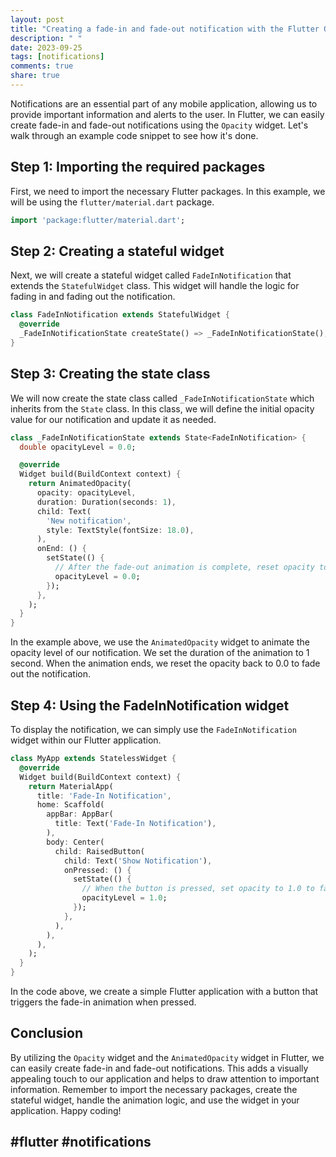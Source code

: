 ```yaml
---
layout: post
title: "Creating a fade-in and fade-out notification with the Flutter Opacity widget"
description: " "
date: 2023-09-25
tags: [notifications]
comments: true
share: true
---
```


Notifications are an essential part of any mobile application, allowing us to provide important information and alerts to the user. In Flutter, we can easily create fade-in and fade-out notifications using the `Opacity` widget. Let's walk through an example code snippet to see how it's done.

## Step 1: Importing the required packages
First, we need to import the necessary Flutter packages. In this example, we will be using the `flutter/material.dart` package. 

```dart
import 'package:flutter/material.dart';
```

## Step 2: Creating a stateful widget
Next, we will create a stateful widget called `FadeInNotification` that extends the `StatefulWidget` class. This widget will handle the logic for fading in and fading out the notification.

```dart
class FadeInNotification extends StatefulWidget {
  @override
  _FadeInNotificationState createState() => _FadeInNotificationState();
}
```

## Step 3: Creating the state class
We will now create the state class called `_FadeInNotificationState` which inherits from the `State` class. In this class, we will define the initial opacity value for our notification and update it as needed.

```dart
class _FadeInNotificationState extends State<FadeInNotification> {
  double opacityLevel = 0.0;

  @override
  Widget build(BuildContext context) {
    return AnimatedOpacity(
      opacity: opacityLevel,
      duration: Duration(seconds: 1),
      child: Text(
        'New notification',
        style: TextStyle(fontSize: 18.0),
      ),
      onEnd: () {
        setState(() {
          // After the fade-out animation is complete, reset opacity to 0.0
          opacityLevel = 0.0;
        });
      },
    );
  }
}
```

In the example above, we use the `AnimatedOpacity` widget to animate the opacity level of our notification. We set the duration of the animation to 1 second. When the animation ends, we reset the opacity back to 0.0 to fade out the notification.

## Step 4: Using the FadeInNotification widget
To display the notification, we can simply use the `FadeInNotification` widget within our Flutter application.

```dart
class MyApp extends StatelessWidget {
  @override
  Widget build(BuildContext context) {
    return MaterialApp(
      title: 'Fade-In Notification',
      home: Scaffold(
        appBar: AppBar(
          title: Text('Fade-In Notification'),
        ),
        body: Center(
          child: RaisedButton(
            child: Text('Show Notification'),
            onPressed: () {
              setState(() {
                // When the button is pressed, set opacity to 1.0 to fade in the notification
                opacityLevel = 1.0;
              });
            },
          ),
        ),
      ),
    );
  }
}
```

In the code above, we create a simple Flutter application with a button that triggers the fade-in animation when pressed.

## Conclusion
By utilizing the `Opacity` widget and the `AnimatedOpacity` widget in Flutter, we can easily create fade-in and fade-out notifications. This adds a visually appealing touch to our application and helps to draw attention to important information. Remember to import the necessary packages, create the stateful widget, handle the animation logic, and use the widget in your application. Happy coding!

## #flutter #notifications